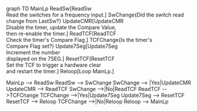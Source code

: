 graph TD
  MainLp
  ReadSw[ReadSw<br/>Read the switches for a frequency input.]
  SwChange{Did the switch read<br/>change from LastSw?}
  UpdateCMR[UpdateCMR<br/>Disable the timer, update the Compare Value,<br/>then re-enable the timer.]
  ReadTCF[ReadTCF<br/>Check the timer's Compare Flag.]
  TCFChange{Is the timer's<br/>Compare Flag set?}
  Update7Seg[Update7Seg<br/>Increment the number<br/>displayed on the 7SEG.]
  ResetTCF[ResetTCF<br/>Set the TCF to trigger a hardware clear<br/>and restart the timer.]
  Reloop[Loop MainLp.]

  MainLp --> ReadSw
    ReadSw --> SwChange
    SwChange --> |Yes|UpdateCMR
      UpdateCMR --> ReadTCF
    SwChange -->|No|ReadTCF
      ReadTCF -->TCFChange
        TCFChange -->|Yes|Update7Seg
          Update7Seg --> ResetTCF
          ResetTCF --> Reloop
        TCFChange -->|No|Reloop
    Reloop --> MainLp